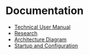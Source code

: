 # Documentation

- [Technical User Manual](./technical-user-manual.md)
- [Research](./research.md)
- [Architecture Diagram](./architecture-diagram.md)
- [Startup and Configuration](./startup-configuration.md)